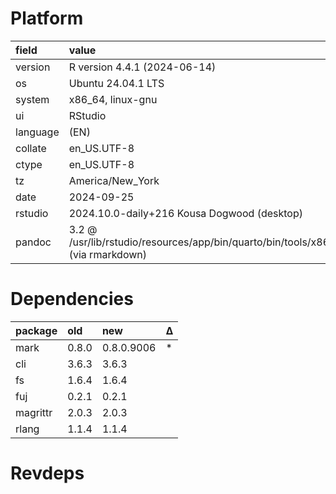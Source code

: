 # Platform

|field    |value                                                                             |
|:--------|:---------------------------------------------------------------------------------|
|version  |R version 4.4.1 (2024-06-14)                                                      |
|os       |Ubuntu 24.04.1 LTS                                                                |
|system   |x86_64, linux-gnu                                                                 |
|ui       |RStudio                                                                           |
|language |(EN)                                                                              |
|collate  |en_US.UTF-8                                                                       |
|ctype    |en_US.UTF-8                                                                       |
|tz       |America/New_York                                                                  |
|date     |2024-09-25                                                                        |
|rstudio  |2024.10.0-daily+216 Kousa Dogwood (desktop)                                       |
|pandoc   |3.2 @ /usr/lib/rstudio/resources/app/bin/quarto/bin/tools/x86_64/ (via rmarkdown) |

# Dependencies

|package  |old   |new        |Δ  |
|:--------|:-----|:----------|:--|
|mark     |0.8.0 |0.8.0.9006 |*  |
|cli      |3.6.3 |3.6.3      |   |
|fs       |1.6.4 |1.6.4      |   |
|fuj      |0.2.1 |0.2.1      |   |
|magrittr |2.0.3 |2.0.3      |   |
|rlang    |1.1.4 |1.1.4      |   |

# Revdeps

